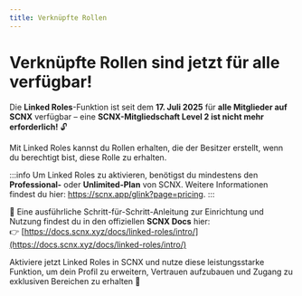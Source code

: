 ```yaml
---
title: Verknüpfte Rollen
---
```

# Verknüpfte Rollen sind jetzt für alle verfügbar!

Die **Linked Roles**-Funktion ist seit dem **17. Juli 2025** für **alle Mitglieder auf SCNX** verfügbar – eine **SCNX-Mitgliedschaft Level 2 ist nicht mehr erforderlich!** 🔓

Mit Linked Roles kannst du Rollen erhalten, die der Besitzer erstellt, wenn du berechtigt bist, diese Rolle zu erhalten.

:::info
Um Linked Roles zu aktivieren, benötigst du mindestens den **Professional-** oder **Unlimited-Plan** von SCNX. Weitere Informationen findest du hier: https://scnx.app/glink?page=pricing.
:::

📘 Eine ausführliche Schritt-für-Schritt-Anleitung zur Einrichtung und Nutzung findest du in den offiziellen **SCNX Docs** hier:  
👉 [https://docs.scnx.xyz/docs/linked-roles/intro/](https://docs.scnx.xyz/docs/linked-roles/intro/)

Aktiviere jetzt Linked Roles in SCNX und nutze diese leistungsstarke Funktion, um dein Profil zu erweitern, Vertrauen aufzubauen und Zugang zu exklusiven Bereichen zu erhalten 🚀
